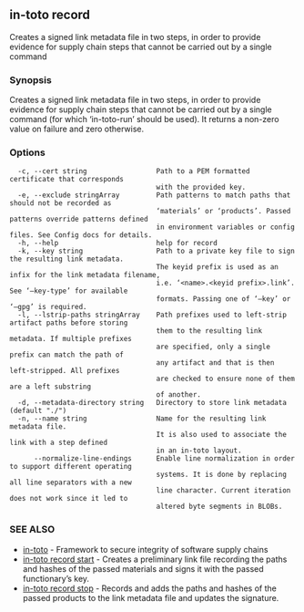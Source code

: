 ## in-toto record

Creates a signed link metadata file in two steps, in order to provide
              evidence for supply chain steps that cannot be carried out by a single command

### Synopsis

Creates a signed link metadata file in two steps, in order to provide
evidence for supply chain steps that cannot be carried out by a single command
(for which ‘in-toto-run’ should be used). It returns a non-zero value on
failure and zero otherwise.

### Options

```
  -c, --cert string                 Path to a PEM formatted certificate that corresponds
                                    with the provided key.
  -e, --exclude stringArray         Path patterns to match paths that should not be recorded as 
                                    ‘materials’ or ‘products’. Passed patterns override patterns defined
                                    in environment variables or config files. See Config docs for details.
  -h, --help                        help for record
  -k, --key string                  Path to a private key file to sign the resulting link metadata.
                                    The keyid prefix is used as an infix for the link metadata filename,
                                    i.e. ‘<name>.<keyid prefix>.link’. See ‘–key-type’ for available
                                    formats. Passing one of ‘–key’ or ‘–gpg’ is required.
  -l, --lstrip-paths stringArray    Path prefixes used to left-strip artifact paths before storing
                                    them to the resulting link metadata. If multiple prefixes
                                    are specified, only a single prefix can match the path of
                                    any artifact and that is then left-stripped. All prefixes
                                    are checked to ensure none of them are a left substring
                                    of another.
  -d, --metadata-directory string   Directory to store link metadata (default "./")
  -n, --name string                 Name for the resulting link metadata file.
                                    It is also used to associate the link with a step defined
                                    in an in-toto layout.
      --normalize-line-endings      Enable line normalization in order to support different operating 
                                    systems. It is done by replacing all line separators with a new 
                                    line character. Current iteration does not work since it led to
                                    altered byte segments in BLOBs.
```

### SEE ALSO

* [in-toto](in-toto.md)	 - Framework to secure integrity of software supply chains
* [in-toto record start](in-toto_record_start.md)	 - Creates a preliminary link file recording the paths and hashes of the
passed materials and signs it with the passed functionary’s key.
* [in-toto record stop](in-toto_record_stop.md)	 - Records and adds the paths and hashes of the passed products to the link metadata file and updates the signature.

